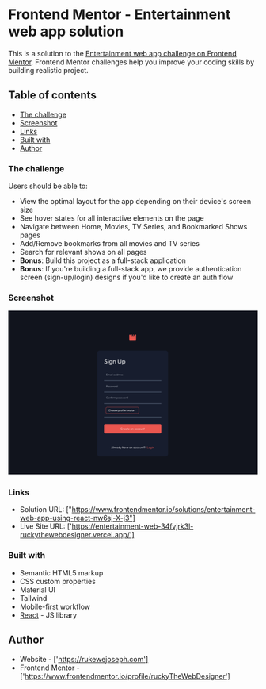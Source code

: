# Frontend Mentor - Entertainment web app solution

This is a solution to the [Entertainment web app challenge on Frontend Mentor](https://www.frontendmentor.io/challenges/entertainment-web-app-J-UhgAW1X). Frontend Mentor challenges help you improve your coding skills by building realistic project.

## Table of contents

  - [The challenge](#the-challenge)
  - [Screenshot](#screenshot)
  - [Links](#links)
  - [Built with](#built-with)
- [Author](#author)


### The challenge

Users should be able to:

- View the optimal layout for the app depending on their device's screen size
- See hover states for all interactive elements on the page
- Navigate between Home, Movies, TV Series, and Bookmarked Shows pages
- Add/Remove bookmarks from all movies and TV series
- Search for relevant shows on all pages
- **Bonus**: Build this project as a full-stack application
- **Bonus**: If you're building a full-stack app, we provide authentication screen (sign-up/login) designs if you'd like to create an auth flow

### Screenshot

![](./screenshot.png)

### Links

- Solution URL: ["https://www.frontendmentor.io/solutions/entertainment-web-app-using-react-nw6sj-X-j3"]
- Live Site URL: ['https://entertainment-web-34fvjrk3l-ruckythewebdesigner.vercel.app/']

### Built with

- Semantic HTML5 markup
- CSS custom properties
- Material UI
- Tailwind
- Mobile-first workflow
- [React](https://reactjs.org/) - JS library

## Author

- Website -  ['https://rukewejoseph.com']
- Frontend Mentor - ['https://www.frontendmentor.io/profile/ruckyTheWebDesigner']